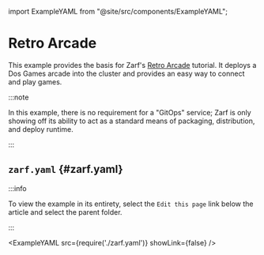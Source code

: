 import ExampleYAML from "@site/src/components/ExampleYAML";

# Retro Arcade

This example provides the basis for Zarf's [Retro Arcade](../../docs/5-zarf-tutorials/3-deploy-a-retro-arcade.md) tutorial.  It deploys a Dos Games arcade into the cluster and provides an easy way to connect and play games.

:::note

In this example, there is no requirement for a "GitOps" service; Zarf is only showing off its ability to act as a standard means of packaging, distribution, and deploy runtime.

:::

## `zarf.yaml` {#zarf.yaml}

:::info

To view the example in its entirety, select the `Edit this page` link below the article and select the parent folder.

:::

<ExampleYAML src={require('./zarf.yaml')} showLink={false} />
